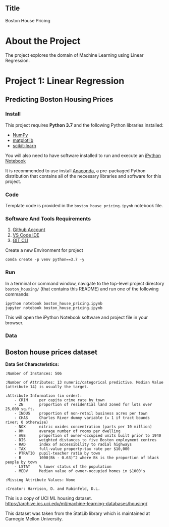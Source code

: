 
## Title

Boston House Pricing

# About the Project 

The project explores the domain of Machine Learning using Linear Regression.  
# Project 1: Linear Regression
## Predicting Boston Housing Prices

### Install

This project requires **Python 3.7** and the following Python libraries installed:

- [NumPy](http://www.numpy.org/)
- [matplotlib](http://matplotlib.org/)
- [scikit-learn](http://scikit-learn.org/stable/)

You will also need to have software installed to run and execute an [iPython Notebook](http://ipython.org/notebook.html)

It is recommended to use  install [Anaconda](https://www.continuum.io/downloads), a pre-packaged Python distribution that contains all of the necessary libraries and software for this project. 


### Code

Template code is provided in the `boston_house_pricing.ipynb` notebook file. 
### Software And Tools Requirements
1. [Github Account](https://github.com)
2. [VS Code IDE](https://code.visualstudio.com)
3. [GIT CLI](https://git-scm.com/)

Create a new Environment for project

```
conda create -p venv python==3.7 -y

```
### Run

In a terminal or command window, navigate to the top-level project directory `boston_housing/` (that contains this README) and run one of the following commands:

```ipython notebook boston_house_pricing.ipynb```  
```jupyter notebook boston_house_pricing.ipynb```

This will open the iPython Notebook software and project file in your browser.

### Data

Boston house prices dataset
---------------------------

**Data Set Characteristics:**  

    :Number of Instances: 506 

    :Number of Attributes: 13 numeric/categorical predictive. Median Value (attribute 14) is usually the target.

    :Attribute Information (in order):
        - CRIM     per capita crime rate by town
        - ZN       proportion of residential land zoned for lots over 25,000 sq.ft.
        - INDUS    proportion of non-retail business acres per town
        - CHAS     Charles River dummy variable (= 1 if tract bounds river; 0 otherwise)
        - NOX      nitric oxides concentration (parts per 10 million)
        - RM       average number of rooms per dwelling
        - AGE      proportion of owner-occupied units built prior to 1940
        - DIS      weighted distances to five Boston employment centres
        - RAD      index of accessibility to radial highways
        - TAX      full-value property-tax rate per $10,000
        - PTRATIO  pupil-teacher ratio by town
        - B        1000(Bk - 0.63)^2 where Bk is the proportion of black people by town
        - LSTAT    % lower status of the population
        - MEDV     Median value of owner-occupied homes in $1000's

    :Missing Attribute Values: None

    :Creator: Harrison, D. and Rubinfeld, D.L.

This is a copy of UCI ML housing dataset.
https://archive.ics.uci.edu/ml/machine-learning-databases/housing/


This dataset was taken from the StatLib library which is maintained at Carnegie Mellon University.
